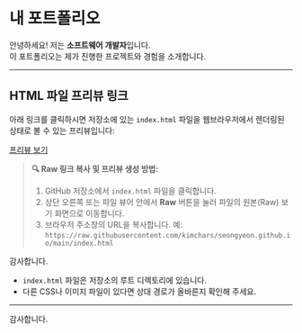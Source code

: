 # 내 포트폴리오

안녕하세요! 저는 **소프트웨어 개발자**입니다.  
이 포트폴리오는 제가 진행한 프로젝트와 경험을 소개합니다.

---

## HTML 파일 프리뷰 링크

아래 링크를 클릭하시면 저장소에 있는 `index.html` 파일을 웹브라우저에서 렌더링된 상태로 볼 수 있는 프리뷰입니다:

[프리뷰 보기](https://htmlpreview.github.io/?https://raw.githubusercontent.com/kimchars/seongyeon.github.io/main/index.html)

> **🔍 Raw 링크 복사 및 프리뷰 생성 방법:**
> 1. GitHub 저장소에서 `index.html` 파일을 클릭합니다.  
> 2. 상단 오른쪽 또는 파일 뷰어 안에서 **Raw** 버튼을 눌러 파일의 원본(Raw) 보기 화면으로 이동합니다.  
> 3. 브라우저 주소창의 URL을 복사합니다. 예:  
> `https://raw.githubusercontent.com/kimchars/seongyeon.github.io/main/index.html`  

감사합니다.

- `index.html` 파일은 저장소의 루트 디렉토리에 있습니다.  
- 다른 CSS나 이미지 파일이 있다면 상대 경로가 올바른지 확인해 주세요.

---

감사합니다.
